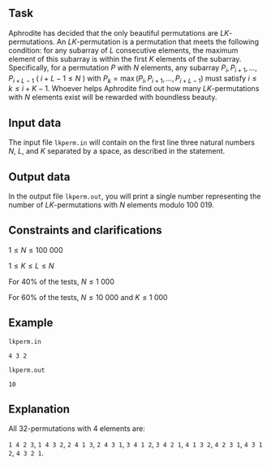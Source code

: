 ## Task

Aphrodite has decided that the only beautiful permutations are $LK$-permutations. An $LK$-permutation is a permutation that meets the following condition: for any subarray of $L$ consecutive elements, the maximum element of this subarray is within the first $K$ elements of the subarray. Specifically, for a permutation $P$ with $N$ elements, any subarray $P_i, P_{i+1}, \dots, P_{i+L-1}$ $($ $i+L-1 \leq N$ $)$ with $P_k = \max(P_i, P_{i+1}, \dots, P_{i+L-1})$ must satisfy $i \leq k \leq i + K - 1$. Whoever helps Aphrodite find out how many $LK$-permutations with $N$ elements exist will be rewarded with boundless beauty.

## Input data

The input file `lkperm.in` will contain on the first line three natural numbers $N$, $L$, and $K$ separated by a space, as described in the statement.

## Output data

In the output file `lkperm.out`, you will print a single number representing the number of $LK$-permutations with $N$ elements modulo $100 \ 019$.

## Constraints and clarifications

$1 \leq N \leq 100 \ 000$

$1 \leq K \leq L \leq N$

For $40\%$ of the tests, $N \leq 1 \ 000$

For $60\%$ of the tests, $N \leq 10 \ 000$ and $K \leq 1 \ 000$

## Example

`lkperm.in`

`4 3 2`

`lkperm.out`

`10`

## Explanation

All $32$-permutations with $4$ elements are:

`1 4 2 3`, `1 4 3 2`, `2 4 1 3`, `2 4 3 1`, `3 4 1 2`, `3 4 2 1`, `4 1 3 2`, `4 2 3 1`, `4 3 1 2`, `4 3 2 1`.
